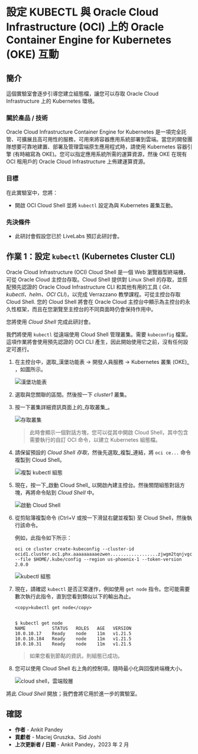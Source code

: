 # 設定 KUBECTL 與 Oracle Cloud Infrastructure (OCI) 上的 Oracle Container Engine for Kubernetes (OKE) 互動

## 簡介

這個實驗室會逐步引導您建立組態檔，讓您可以存取 Oracle Cloud Infrastructure 上的 Kubernetes 環境。

### 關於產品 / 技術

Oracle Cloud Infrastructure Container Engine for Kubernetes 是一項完全託管、可擴展且高可用性的服務，可用來將容器應用系統部署到雲端。當您的開發團隊想要可靠地建置、部署及管理雲端原生應用程式時，請使用 Kubernetes 容器引擎 (有時縮寫為 OKE)。您可以指定應用系統所需的運算資源，然後 OKE 在現有 OCI 租用戶的 Oracle Cloud Infrastructure 上佈建運算資源。

### 目標

在此實驗室中，您將：

*   開啟 OCI Cloud Shell 並將 `kubectl` 設定為與 Kubernetes 叢集互動。

### 先決條件

*   此研討會假設您已於 LiveLabs 預訂此研討會。

## 作業 1：設定 `kubectl` (Kubernetes Cluster CLI)

Oracle Cloud Infrastructure (OCI) Cloud Shell 是一個 Web 瀏覽器型終端機，可從 Oracle Cloud 主控台存取。Cloud Shell 提供對 Linux Shell 的存取，並搭配預先認證的 Oracle Cloud Infrastructure CLI 和其他有用的工具 ( _Git、kubectl、helm、OCI CLI_)，以完成 Verrazzano 教學課程。可從主控台存取 Cloud Shell. 您的 Cloud Shell 將會在 Oracle Cloud 主控台中顯示為主控台的永久性框架，而且在您瀏覽至主控台的不同頁面時仍會保持作用中。

您將使用 _Cloud Shell_ 完成此研討會。

我們將使用 `kubectl` 從遠端使用 Cloud Shell 管理叢集。需要 `kubeconfig` 檔案。這項作業將會使用預先認證的 OCI CLI 產生，因此開始使用它之前，沒有任何設定可進行。

1.  在主控台中，選取_漢堡功能表 -> 開發人員服務 -> Kubernetes 叢集 (OKE)_ ，如圖所示。
    
    ![漢堡功能表](../setup-oke-ocishell/images/hamburgermenu.png " ")
    
2.  選取與您關聯的區間。然後按一下 _cluster1_ 叢集。
    
3.  按一下叢集詳細資訊頁面上的_存取叢集_。
    
    ![存取叢集](../setup-oke-ocishell/images/accesscluster.png " ")
    
    > 此時會顯示一個對話方塊，您可以從其中開啟 Cloud Shell，其中包含需要執行的自訂 OCI 命令，以建立 Kubernetes 組態檔。
    
4.  請保留預設的 _Cloud Shell 存取_，然後先選取_複製_連結，將 `oci ce...` 命令複製到 Cloud Shell。
    
    ![複製 kubectl 組態](../setup-oke-ocishell/images/copyconfig.png " ")
    
5.  現在，按一下_啟動 Cloud Shell_ 以開啟內建主控台。然後關閉組態對話方塊，再將命令貼到 _Cloud Shell_ 中。
    
    ![啟動 Cloud Shell](../setup-oke-ocishell/images/launchcloudshell.png " ")
    
6.  從剪貼簿複製命令 (Ctrl+V 或按一下滑鼠右鍵並複製) 至 Cloud Shell，然後執行該命令。
    
    例如，此指令如下所示：
    
        oci ce cluster create-kubeconfig --cluster-id ocid1.cluster.oc1.phx.aaaaaaaaaezwen..................zjwgm2tqnjvgc2dey3emnsd --file $HOME/.kube/config --region us-phoenix-1 --token-version 2.0.0
        
    
    ![kubectl 組態](../setup-oke-ocishell/images/kubeconfig.png " ")
    
7.  現在，請確認 `kubectl` 是否正常運作，例如使用 `get node` 指令。您可能需要數次執行此指令，直到您看到類似以下的輸出為止。
    
        <copy>kubectl get node</copy>
        
    
        $ kubectl get node
        NAME          STATUS   ROLES   AGE   VERSION
        10.0.10.17    Ready    node    11m   v1.21.5
        10.0.10.184   Ready    node    11m   v1.21.5
        10.0.10.31    Ready    node    11m   v1.21.5
        
    
    > 如果您看到節點的資訊，則組態已成功。
    
8.  您可以使用 Cloud Shell 右上角的控制項，隨時最小化與回復終端機大小。
    
    ![cloud shell，雲端殼層](../setup-oke-ocishell/images/cloudshell.png " ")
    

將此 _Cloud Shell_ 開放；我們會將它用於進一步的實驗室。

## 確認

*   **作者** - Ankit Pandey
*   **貢獻者** - Maciej Gruszka、Sid Joshi
*   **上次更新者 / 日期** - Ankit Pandey，2023 年 2 月